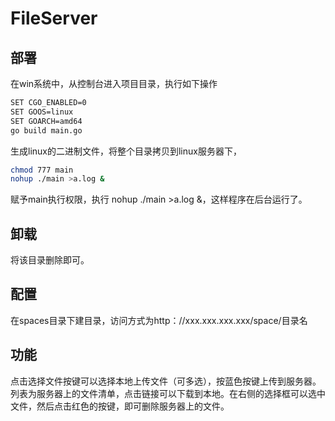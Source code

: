 # FileServer

## 部署

在win系统中，从控制台进入项目目录，执行如下操作

```bash
SET CGO_ENABLED=0
SET GOOS=linux
SET GOARCH=amd64
go build main.go
```

生成linux的二进制文件，将整个目录拷贝到linux服务器下，

```bash
chmod 777 main
nohup ./main >a.log &
```

赋予main执行权限，执行 nohup ./main >a.log &，这样程序在后台运行了。

## 卸载

将该目录删除即可。

## 配置

在spaces目录下建目录，访问方式为http：//xxx.xxx.xxx.xxx/space/目录名

## 功能

点击选择文件按键可以选择本地上传文件（可多选），按蓝色按键上传到服务器。列表为服务器上的文件清单，点击链接可以下载到本地。在右侧的选择框可以选中文件，然后点击红色的按键，即可删除服务器上的文件。

